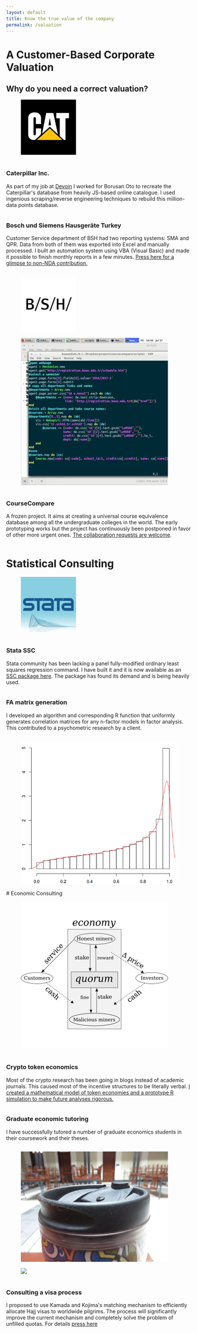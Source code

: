 ```yaml
---
layout: default
title: Know the true value of the company 
permalink: /valuation
---
```


# A Customer-Based Corporate Valuation

## Why do you need a correct valuation?

<div class="row" id="caterpillar">
	<div class="imgcolumn">
		<figure class="blog">
			<img src="/assets/img/landing/caterpillar.png">
		</figure>
	</div>
	<div class="column">
		<h3>Caterpillar Inc.</h3>
		<p>As part of my job at <a href="http://devoin.co" target="_blank">Devoin</a> I worked for Borusan Oto to recreate the Caterpillar's database from heavily JS-based online catalogue. I used ingenious scraping/reverse engineering techniques to rebuild this million-data points database.</p>
	</div>
</div>
<div class="row" id="bsh">
	<div class="column">
		<h3>Bosch und Siemens Hausger&auml;te Turkey</h3>
		<p>Customer Service department of BSH had two reporting systems: SMA and QPR. Data from both of them was exported into Excel and manually processed. I built an automation system using VBA (Visual Basic) and made it possible to finish monthly reports in a few minutes. <a href="/articles/vba-translate" target="_blank">Press here for a glimpse to non-NDA contribution.</a></p>
	</div>
	<div class="imgcolumn">
		<figure class="blog">
			<a href="/articles/vba-translate" target="_blank">
			<img src="/assets/img/landing/bsh.jpg">
			</a>
		</figure>
	</div>
</div>
<div class="row" id="coursecompare">
	<div class="imgcolumn">
		<figure class="blog">
			<a href="https://github.com/ravshansk/coursecompare" target="_blank">
			<img src="/assets/img/landing/coursecompare.jpg">
			</a>
		</figure>
	</div>
	<div class="column">
		<h3>CourseCompare</h3>
		<p>A frozen project. It aims at creating a universal course equivalence database among all the undergraduate colleges in the world. The early prototyping works but the project has continuously been postponed in favor of other more urgent ones. <a href="https://github.com/ravshansk/coursecompare" target="_blank">The collaboration requests are welcome</a>.</p>
	</div>
</div>


# Statistical Consulting
<div class="row" id="stata">
	<div class="imgcolumn">
		<figure class="blog">
			<a href="https://ideas.repec.org/c/boc/bocode/s458447.html" target="_blank">
			<img src="/assets/img/landing/stata.jpg">
			</a>
		</figure>
	</div>
	<div class="column">
		<h3>Stata SSC</h3>
		<p>Stata community has been lacking a panel fully-modified ordinary least squares regression command. I have built it and it is now available as an <a href="https://ideas.repec.org/c/boc/bocode/s458447.html" target="_blank">SSC package here</a>. The package has found its demand and is being heavily used.</p>
	</div>
</div>
<div class="row" id="factor">
	<div class="column">
		<h3>FA matrix generation</h3>
		<p>I developed an algorithm and corresponding R function that uniformly generates correlation matrices for any n-factor models in factor analysis. This contributed to a psychometric research by a client.</p>
	</div>
	<div class="imgcolumn">
		<figure class="blog">
			<img src="/assets/img/landing/factor.png">
		</figure>
	</div>
</div>
# Economic Consulting
<div class="row" id="tokens">
	<div class="imgcolumn">
		<figure class="blog">
			<a href="https://hackernoon.com/utility-tokens-discussion-economic-model-and-simulation-in-r-798c0ff3d26c" target="_blank">
			<img src="/assets/img/landing/tokens.jpg">
			</a>
		</figure>
	</div>
	<div class="column">
		<h3>Crypto token economics</h3>
		<p>Most of the crypto research has been going in blogs instead of academic journals. This caused most of the incentive structures to be literally verbal. <a href="https://hackernoon.com/utility-tokens-discussion-economic-model-and-simulation-in-r-798c0ff3d26c" target="_blank">I created a mathematical model of token economies and a prototype R simulation to make future analyses rigorous.</a></p>
	</div>
</div>
<div class="row" id="gradecon">
	<div class="column">
		<h3>Graduate economic tutoring</h3>
		<p>I have successfully tutored a number of graduate economics students in their coursework and their theses.</p>
	</div>
	<div class="imgcolumn">
		<figure class="blog">
			<img src="/assets/img/landing/cup.JPG">
		</figure>
	</div>
</div>
<div class="row" id="hajj">
	<div class="imgcolumn">
		<figure class="blog">
			<a href="/articles/saudi-visa" target="_blank">
			<img src="/assets/img/kojima/hajj.jpg">
			</a>
		</figure>
	</div>
	<div class="column">
		<h3>Consulting a visa process</h3>
		<p>I proposed to use Kamada and Kojima's matching mechanism to efficiently allocate Hajj visas to worldwide pilgrims. The process will significantly improve the current mechanism and completely solve the problem of unfilled quotas. For details <a href="/articles/saudi-visa" target="_blank">press here</a></p>
	</div>
</div>
